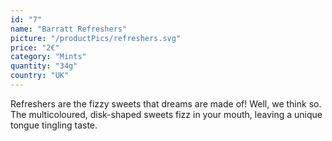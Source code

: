 ```yaml
---
id: "7"
name: "Barratt Refreshers"
picture: "/productPics/refreshers.svg"
price: "2€"
category: "Mints"
quantity: "34g"
country: "UK"
---
```

Refreshers are the fizzy sweets that dreams are made of! Well, we think so.
<br>
The multicoloured, disk-shaped sweets fizz in your mouth, leaving a unique tongue tingling taste.